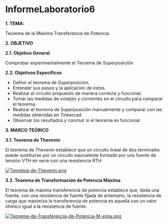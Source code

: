 # InformeLaboratorio6
**1. TEMA:**

Teorema de la Máxima Transferencia de Potencia.

**2. OBJETIVO**

**2.1. Objetivo General**

Comprobar experimentalmente el Teorema de Superposición

**2.2. Objetivos Específicos**

- Definir el teorema de Superposición.
- Entender sus pasos y la aplicación de estos.
- Realizar el circuito propuesto de manera correcta y funcional.
- Tomar las medidas de volatjes y corrientes en el circuito para comparar el teorema.
- Realizar el teorema de Superposición manualmente y comparar con las medidas obtenidas en Tinkercad.
- Observar los resultados y concluir si el teorema es funcional. 

**3. MARCO TEÓRICO**

**3.1. Teorema de Thevenin**

El teorema de Thevenin establece que un circuito lineal de dos terminales puede sustituirse por un circuito equivalente formado por una fuente de tensión VTH en serie con una resistencia RTH

[![Teorema-de-Thevenin.png](https://i.postimg.cc/zB9YjLn8/Teorema-de-Thevenin.png)](https://postimg.cc/zbSQDGtc)

**3.2. Teorema de Transformación de Potencia Máxima**

El teorema de máxima transferencia de potencia establece que, dada una fuente, con una resistencia de fuente fijada de antemano, la resistencia de carga que maximiza la transferencia de potencia es aquella con un valor óhmico igual a la resistencia de fuente.

[![Teorema-de-Transferencia-de-Potencia-M-xima.png](https://i.postimg.cc/52MvrnxF/Teorema-de-Transferencia-de-Potencia-M-xima.png)](https://postimg.cc/zV0VbwHJ)

